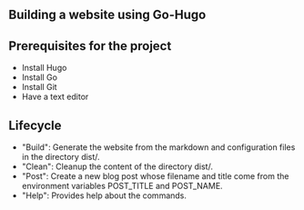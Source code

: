 ## Building a website using Go-Hugo

## Prerequisites for the project

- Install Hugo
- Install Go
- Install Git
- Have a text editor

## Lifecycle

- "Build": Generate the website from the markdown and configuration files in the directory dist/.
- "Clean": Cleanup the content of the directory dist/.
- "Post": Create a new blog post whose filename and title come from the environment variables POST_TITLE and POST_NAME.
- "Help": Provides help about the commands.
